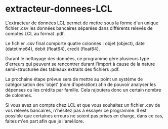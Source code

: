 # extracteur-donnees-LCL

L'extracteur de données LCL permet de mettre sous la forme d'un unique fichier .csv les données bancaires séparées dans différents relevés de comptes LCL au format .pdf.

Le fichier .csv final comporte quatre colonnes : objet (object), date (datetime64), debit (float64), credit (float64).

Durant le nettoyage des données, ce programme gère plusieurs type d'erreurs qui peuvent se rencontrer durant l'import à cause de la nature semi-structurée des tableaux extraits des fichiers .pdf.

La prochaine étape prévue sera de mettre au point un système de catégorisation des 'objet' (nom d'opération) afin de pouvoir analyser les dépenses ou les crédits par famille. Cela rajoutera donc un certain nombre de colonnes.

Si vous avez un compte chez LCL et que vous souhaitez un fichier .csv de vos relevés bancaires, n'hésitez pas à essayer ce programme. Il est possible que certaines erreurs ne soient pas prises en charge, dans ce cas, faites m'en part afin que je l'améliore.
